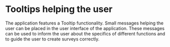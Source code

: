 # Tooltips helping the user
The application features a Tooltip functionality. Small messages helping the user can be placed in the user interface of the application. These messages can be used to inform the user about the specifics of different functions and to guide the user to create surveys correctly.
